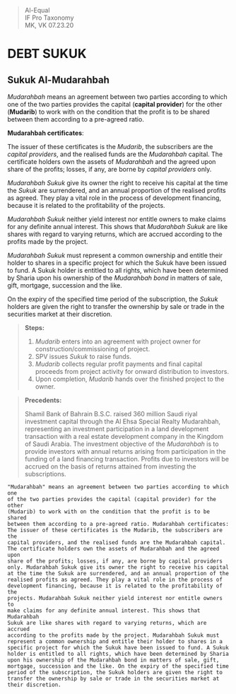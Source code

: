 > Al-Equal  
> IF Pro Taxonomy  
> MK, VK 07.23.20

DEBT SUKUK
==========
Sukuk Al-Mudarahbah
-------------------

*Mudarahbah* means an agreement between two parties according to which
one of the two parties provides the capital (**capital provider**) for
the other (**Mudarib**) to work with on the condition that the profit
is to be shared between them according to a pre-agreed ratio.

**Mudarahbah certificates**:

The issuer of these certificates is the *Mudarib*, the subscribers are
the *capital providers*, and the realised funds are the *Mudarahbah*
capital.
The certificate holders own the assets of *Mudarahbah* and the agreed upon
share of the profits; losses, if any, are borne by *capital providers* only.

*Mudarahbah Sukuk* give its owner the right to receive his capital at
the time the *Sukuk* are surrendered, and an annual proportion of the
realised profits as agreed. They play a vital role in the process of
development financing, because it is related to the profitability of
the projects.

*Mudarahbah Sukuk* neither yield interest nor entitle owners to make
claims for any definite annual interest. This shows that *Mudarahbah Sukuk*
are like shares with regard to varying returns, which are accrued
according to the profits made by the project.

*Mudarahbah Sukuk* must represent a common ownership and entitle their
holder to shares in a specific project for which the Sukuk have been
issued to fund. A Sukuk holder is entitled to all rights, which have
been determined by Sharia upon his ownership of the *Mudarahbah bond* in
matters of sale, gift, mortgage, succession and the like.

On the expiry of the specified time period of the subscription, the
*Sukuk* holders are given the right to transfer the ownership by sale or
trade in the securities market at their discretion.

> **Steps:**
> 1.  *Mudarib* enters into an agreement with project owner for
> construction/commissioning of project.
> 2.  SPV issues *Sukuk* to raise funds.
> 3.  *Mudarib* collects regular profit payments and final capital proceeds
> from project activity for onward distribution to investors.
> 4.  Upon completion, *Mudarib* hands over the finished project to the owner.

> **Precedents:**
>
> Shamil Bank of Bahrain B.S.C. raised 360 million Saudi riyal investment
> capital through the Al Ehsa Special Realty Mudarahbah, representing an
> investment participation in a land development transaction with a real
> estate development company in the Kingdom of Saudi Arabia. The
> investment objective of the *Mudarahbah* is to provide investors with
> annual returns arising from participation in the funding of a land
> financing transaction. Profits due to investors will be accrued on the
> basis of returns attained from investing the subscriptions.

```
"Mudarahbah" means an agreement between two parties according to which one
of the two parties provides the capital (capital provider) for the other
(Mudarib) to work with on the condition that the profit is to be shared
between them according to a pre-agreed ratio. Mudarahbah certificates:
The issuer of these certificates is the Mudarib, the subscribers are the
capital providers, and the realised funds are the Mudarahbah capital.
The certificate holders own the assets of Mudarahbah and the agreed upon
share of the profits; losses, if any, are borne by capital providers
only. Mudarahbah Sukuk give its owner the right to receive his capital
at the time the Sukuk are surrendered, and an annual proportion of the
realised profits as agreed. They play a vital role in the process of
development financing, because it is related to the profitability of the
projects. Mudarahbah Sukuk neither yield interest nor entitle owners to
make claims for any definite annual interest. This shows that Mudarahbah
Sukuk are like shares with regard to varying returns, which are accrued
according to the profits made by the project. Mudarahbah Sukuk must
represent a common ownership and entitle their holder to shares in a
specific project for which the Sukuk have been issued to fund. A Sukuk
holder is entitled to all rights, which have been determined by Sharia
upon his ownership of the Mudarahbah bond in matters of sale, gift,
mortgage, succession and the like. On the expiry of the specified time
period of the subscription, the Sukuk holders are given the right to
transfer the ownership by sale or trade in the securities market at
their discretion.
```
